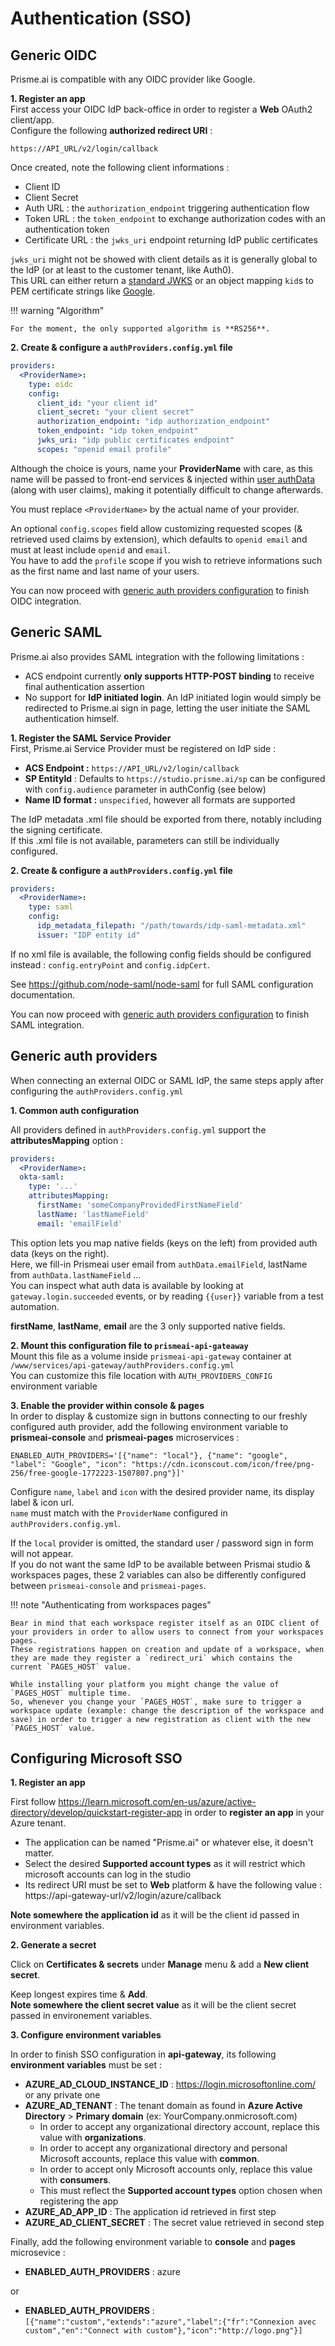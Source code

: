 # Authentication (SSO)

## Generic OIDC  

Prisme.ai is compatible with any OIDC provider like Google.  

**1. Register an app**  
First access your OIDC IdP back-office in order to register a **Web** OAuth2 client/app.  
Configure the following **authorized redirect URI** :  
```
https://API_URL/v2/login/callback
```

Once created, note the following client informations :  

* Client ID  
* Client Secret  
* Auth URL : the `authorization_endpoint` triggering authentication flow  
* Token URL : the `token_endpoint` to exchange authorization codes with an authentication token  
* Certificate URL : the `jwks_uri` endpoint returning IdP public certificates  

`jwks_uri` might not be showed with client details as it is generally global to the IdP (or at least to the customer tenant, like Auth0).  
This URL can either return a [standard JWKS](https://auth0.com/docs/secure/tokens/json-web-tokens/json-web-key-set-properties) or an object mapping `kid`s to PEM certificate strings like [Google](https://www.googleapis.com/oauth2/v1/certs).  

!!! warning "Algorithm"

    For the moment, the only supported algorithm is **RS256**.

**2. Create & configure a `authProviders.config.yml` file**
```yaml
providers:
  <ProviderName>:
    type: oidc
    config:
      client_id: "your client id"
      client_secret: "your client secret"
      authorization_endpoint: "idp authorization_endpoint"
      token_endpoint: "idp token_endpoint"
      jwks_uri: "idp public certificates endpoint"
      scopes: "openid email profile"
```

Although the choice is yours, name your **ProviderName** with care, as this name will be passed to front-end services & injected within [user authData](../workspaces/security.md#auth-data) (along with user claims), making it potentially difficult to change afterwards.   

You must replace `<ProviderName>` by the actual name of your provider.

An optional `config.scopes` field allow customizing requested scopes (& retrieved used claims by extension), which defaults to `openid email` and must at least include `openid` and `email`.   
You have to add the `profile` scope if you wish to retrieve informations such as the first name and last name of your users.  

You can now proceed with [generic auth providers configuration](#generic-auth-providers) to finish OIDC integration.  


## Generic SAML

Prisme.ai also provides SAML integration with the following limitations :  

* ACS endpoint currently **only supports HTTP-POST binding**  to receive final authentication assertion
* No support for **IdP initiated login**. An IdP initiated login would simply be redirected to Prisme.ai sign in page, letting the user initiate the SAML authentication himself.  


**1. Register the SAML Service Provider**  
First, Prisme.ai Service Provider must be registered on IdP side :   

* **ACS Endpoint :** `https://API_URL/v2/login/callback`
* **SP EntityId** : Defaults to `https://studio.prisme.ai/sp` can be configured with `config.audience` parameter in authConfig (see below)
* **Name ID format :** `unspecified`, however all formats are supported

The IdP metadata .xml file should be exported from there, notably including the signing certificate.  
If this .xml file is not available, parameters can still be individually configured.  

**2. Create & configure a `authProviders.config.yml` file**  

```yaml
providers:
  <ProviderName>:
    type: saml
    config:
      idp_metadata_filepath: "/path/towards/idp-saml-metadata.xml"
      issuer: "IDP entity id"  
```

If no xml file is available, the following config fields should be configured instead :  `config.entryPoint` and `config.idpCert`.  

See https://github.com/node-saml/node-saml for full SAML configuration documentation.

You can now proceed with [generic auth providers configuration](#generic-auth-providers) to finish SAML integration.  

## Generic auth providers

When connecting an external OIDC or SAML IdP, the same steps apply after configuring the `authProviders.config.yml`

**1. Common auth configuration**  

All providers defined in `authProviders.config.yml` support the  **attributesMapping** option :  

```yaml
providers:
  <ProviderName>:
  okta-saml:
    type: '...'
    attributesMapping:
      firstName: 'someCompanyProvidedFirstNameField'
      lastName: 'lastNameField'
      email: 'emailField'
```
This option lets you map native fields (keys on the left) from provided auth data (keys on the right).  
Here, we fill-in Prismeai user email from `authData.emailField`, lastName from `authData.lastNameField` ...  
You can inspect what auth data is available by looking at `gateway.login.succeeded` events, or by reading `{{user}}` variable from a test automation.  

**firstName**, **lastName**, **email** are the 3 only supported native fields.  

**2. Mount this configuration file to `prismeai-api-gateaway`**  
Mount this file as a volume inside `prismeai-api-gateway` container at `/www/services/api-gateway/authProviders.config.yml`  
You can customize this file location with `AUTH_PROVIDERS_CONFIG` environment variable  

**3. Enable the provider within console & pages**  
In order to display & customize sign in buttons connecting to our freshly configured auth provider, add the following environment variable to **prismeai-console** and **prismeai-pages** microservices :  

```
ENABLED_AUTH_PROVIDERS='[{"name": "local"}, {"name": "google", "label": "Google", "icon": "https://cdn.iconscout.com/icon/free/png-256/free-google-1772223-1507807.png"}]'
```

Configure `name`, `label` and `icon` with the desired provider name, its display label & icon url.  
`name` must match with the `ProviderName` configured in `authProviders.config.yml`.  

If the `local` provider is omitted, the standard user / password sign in form will not appear.  
If you do not want the same IdP to be available between Prismai studio & workspaces pages, these 2 variables can also be differently configured between `prismeai-console` and `prismeai-pages`.  


!!! note "Authenticating from workspaces pages"

    Bear in mind that each workspace register itself as an OIDC client of your providers in order to allow users to connect from your workspaces pages. 
    These registrations happen on creation and update of a workspace, when they are made they register a `redirect_uri` which contains the current `PAGES_HOST` value.  

    While installing your platform you might change the value of `PAGES_HOST` multiple time.  
    So, whenever you change your `PAGES_HOST`, make sure to trigger a workspace update (example: change the description of the workspace and save) in order to trigger a new registration as client with the new `PAGES_HOST` value.   

## Configuring Microsoft SSO

**1. Register an app**  

First follow https://learn.microsoft.com/en-us/azure/active-directory/develop/quickstart-register-app in order to **register an app** in your Azure tenant.  

* The application can be named "Prisme.ai" or whatever else, it doesn't matter.  
* Select the desired **Supported account types** as it will restrict which microsoft accounts can log in the studio  
* Its redirect URI must be set to **Web** platform & have the following value :  https://api-gateway-url/v2/login/azure/callback  

**Note somewhere the application id** as it will be the client id passed in environment variables.  

**2. Generate a secret**  

Click on **Certificates & secrets** under **Manage** menu & add a **New client secret**.  

Keep longest expires time & **Add**.  
**Note somewhere the client secret value** as it will be the client secret passed in environement variables.  

**3. Configure environment variables**  

In order to finish SSO configuration in **api-gateway**, its following **environment variables** must be set :  

* **AZURE_AD_CLOUD_INSTANCE_ID** :  https://login.microsoftonline.com/ or any private one
* **AZURE_AD_TENANT** : The tenant domain as found in **Azure Active Directory** > **Primary domain** (ex: YourCompany.onmicrosoft.com)
    * In order to accept any organizational directory account, replace this value with **organizations**.
    * In order to accept any organizational directory and personal Microsoft accounts, replace this value with **common**.
    * In order to accept only Microsoft accounts only, replace this value with **consumers**.
    * This must reflect the **Supported account types** option chosen when registering the app 
* **AZURE_AD_APP_ID** : The application id retrieved in first step
* **AZURE_AD_CLIENT_SECRET** : The secret value retrieved in second step

Finally, add the following environment variable to **console** and **pages** microsevice :  

* **ENABLED_AUTH_PROVIDERS** : azure

or 

* **ENABLED_AUTH_PROVIDERS** :`[{"name":"custom","extends":"azure","label":{"fr":"Connexion avec custom","en":"Connect with custom"},"icon":"http://logo.png"}]`
